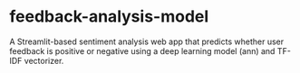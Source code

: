 # feedback-analysis-model
A Streamlit-based sentiment analysis web app that predicts whether user feedback is positive or negative using a deep learning model (ann) and TF-IDF vectorizer.
